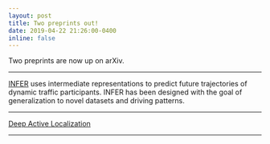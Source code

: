 ```yaml
---
layout: post
title: Two preprints out!
date: 2019-04-22 21:26:00-0400
inline: false
---
```


Two preprints are now up on arXiv.

***

[INFER](https://arxiv.org/abs/1903.10641) uses intermediate representations to predict future trajectories of dynamic traffic participants. INFER has been designed with the goal of generalization to novel datasets and driving patterns.

***

[Deep Active Localization](https://arxiv.org/abs/1903.01669)

***

